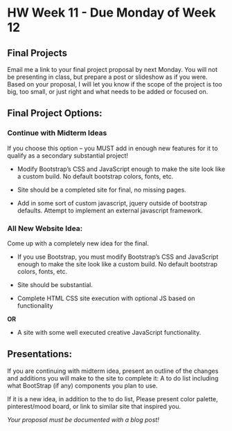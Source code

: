 # HW Week 11 - Due Monday of Week 12

## Final Projects

Email me a link to your final project proposal by next Monday. You will not be presenting in class, but prepare a post or slideshow as if you were. Based on your proposal, I will let you know if the scope of the project is too big, too small, or just right and what needs to be added or focused on. 

## Final Project Options:

### Continue with Midterm Ideas

If you choose this option – you MUST add in enough new features for it to qualify as a secondary substantial project!

* Modify Bootstrap’s CSS and JavaScript enough to make the site look like a custom build. No default bootstrap colors, fonts, etc.

* Site should be a completed site for final, no missing pages.

* Add in some sort of custom javascript, jquery outside of bootstrap defaults. Attempt to implement an external javascript framework.

### All New Website Idea:

Come up with a completely new idea for the final.

* If you use Bootstrap, you must modify Bootstrap’s CSS and JavaScript enough to make the site look like a custom build. No default bootstrap colors, fonts, etc.

* Site should be substantial.

* Complete HTML CSS site execution with optional JS based on functionality

**OR**

* A site with some well executed creative JavaScript functionality.

## Presentations:

If you are continuing with midterm idea, present an outline of the changes and additions you will make to the site to complete it:
A to do list including what BootStrap (if any) components you plan to use.

If it is a new idea, in addition to the to do list, Please present color palette, pinterest/mood board, or link to similar site that inspired you.

*Your proposal must be documented with a blog post!*
